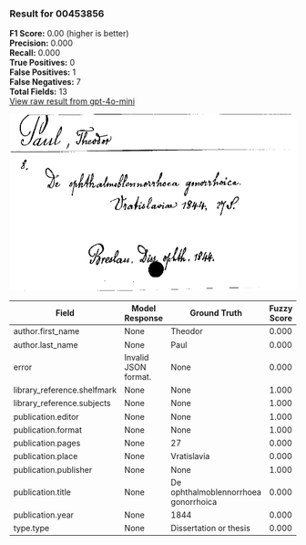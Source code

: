 ### Result for 00453856
**F1 Score:** 0.00 (higher is better)<br>**Precision:** 0.000<br>**Recall:** 0.000<br>**True Positives:** 0<br>**False Positives:** 1<br>**False Negatives:** 7<br>**Total Fields:** 13<br>[View raw result from gpt-4o-mini](https://github.com/RISE-UNIBAS/humanities_data_benchmark/blob/main/results/2025-10-03/T0164/request_T0164_00453856.json)

<img src="https://github.com/RISE-UNIBAS/humanities_data_benchmark/blob/main/benchmarks/zettelkatalog/images/00453856.jpg?raw=true" alt="00453856" width="600px">

| Field | Model Response | Ground Truth | Fuzzy Score | Match |
|-------|----------------|--------------|-------------|-------|
| author.first_name | None | Theodor | 0.000 | ❌ |
| author.last_name | None | Paul | 0.000 | ❌ |
| error | Invalid JSON format. | None | 0.000 | ❌ |
| library_reference.shelfmark | None | None | 1.000 | ✅ |
| library_reference.subjects | None | None | 1.000 | ✅ |
| publication.editor | None | None | 1.000 | ✅ |
| publication.format | None | None | 1.000 | ✅ |
| publication.pages | None | 27 | 0.000 | ❌ |
| publication.place | None | Vratislavia | 0.000 | ❌ |
| publication.publisher | None | None | 1.000 | ✅ |
| publication.title | None | De ophthalmoblennorrhoea gonorrhoica | 0.000 | ❌ |
| publication.year | None | 1844 | 0.000 | ❌ |
| type.type | None | Dissertation or thesis | 0.000 | ❌ |
